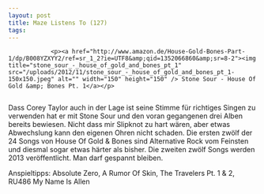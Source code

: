```yaml
---
layout: post
title: Maze Listens To (127)
tags:
---
```



                <p><a href="http://www.amazon.de/House-Gold-Bones-Part-1/dp/B008YZXYY2/ref=sr_1_2?ie=UTF8&amp;qid=1352066860&amp;sr=8-2"><img title="stone_sour_-_house_of_gold_and_bones_pt_1" src="/uploads/2012/11/stone_sour_-_house_of_gold_and_bones_pt_1-150x150.jpeg" alt="" width="150" height="150" /> Stone Sour - House Of Gold &amp; Bones Pt. 1</a></p>
<img src="/uploads/2010/02/maze_listens_to_5stars.png" alt="" />
<p>Dass Corey Taylor auch in der Lage ist seine Stimme für richtiges Singen zu verwenden hat er mit Stone Sour und den voran gegangenen drei Alben bereits bewiesen. Nicht dass mir Slipknot zu hart wären, aber etwas Abwechslung kann den eigenen Ohren nicht schaden. Die ersten zwölf der 24 Songs von House Of Gold &amp; Bones sind Alternative Rock vom Feinsten und diesmal sogar etwas härter als bisher. Die zweiten zwölf Songs werden 2013 veröffentlicht. Man darf gespannt bleiben.</p>
<p>Anspieltipps: Absolute Zero, A Rumor Of Skin, The Travelers Pt. 1 &amp; 2, RU486 My Name Is Allen</p>
